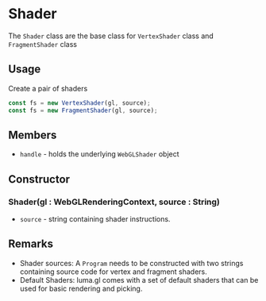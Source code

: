 # Shader

The `Shader` class are the base class for `VertexShader` class and `FragmentShader` class

## Usage

Create a pair of shaders

```js
const fs = new VertexShader(gl, source);
const fs = new FragmentShader(gl, source);
```

## Members

- `handle` - holds the underlying `WebGLShader` object

## Constructor

### Shader(gl : WebGLRenderingContext, source : String)

- `source` - string containing shader instructions.

## Remarks

- Shader sources: A `Program` needs to be constructed with two strings containing source code for vertex and fragment shaders.
- Default Shaders: luma.gl comes with a set of default shaders that can be used for basic rendering and picking.

